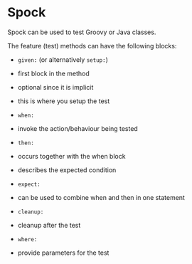 Spock
===============

Spock can be used to test Groovy or Java classes.

The feature (test) methods can have the following blocks:

* <code>given:</code> (or alternatively <code>setup:</code>)
 * first block in the method
 * optional since it is implicit
 * this is where you setup the test 

* <code>when:</code>
 * invoke the action/behaviour being tested

* <code>then:</code>
 * occurs together with the when block
 * describes the expected condition

* <code>expect:</code>
 * can be used to combine when and then in one statement
 
* <code>cleanup:</code>
 * cleanup after the test
 
* <code>where:</code>
 * provide parameters for the test
